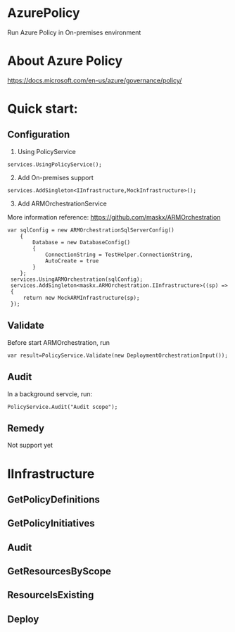# AzurePolicy
Run Azure Policy in On-premises environment

# About Azure Policy
https://docs.microsoft.com/en-us/azure/governance/policy/

# Quick start:

## Configuration

1. Using PolicyService

``` CSharp
services.UsingPolicyService();
```

2. Add On-premises support

```CSharp
services.AddSingleton<IInfrastructure,MockInfrastructure>();
```

3. Add ARMOrchestrationService

More information reference: https://github.com/maskx/ARMOrchestration

```CSharp
var sqlConfig = new ARMOrchestrationSqlServerConfig()
    {
        Database = new DatabaseConfig()
        {
            ConnectionString = TestHelper.ConnectionString,
            AutoCreate = true
        }
    };
 services.UsingARMOrchestration(sqlConfig);
 services.AddSingleton<maskx.ARMOrchestration.IInfrastructure>((sp) =>
 {
     return new MockARMInfrastructure(sp);
 });
```

## Validate

Before start ARMOrchestration, run

```CSharp
var result=PolicyService.Validate(new DeploymentOrchestrationInput());
```

## Audit

In a background servcie, run:

```CSharp
PolicyService.Audit("Audit scope");
```

## Remedy

Not support yet

# IInfrastructure

## GetPolicyDefinitions

## GetPolicyInitiatives

## Audit

## GetResourcesByScope

## ResourceIsExisting

## Deploy
